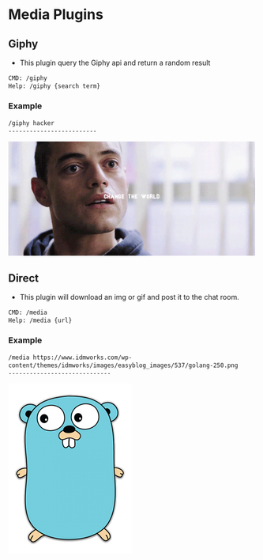 # Media Plugins


## Giphy

* This plugin query the Giphy api and return a random result

```
CMD: /giphy
Help: /giphy {search term}
```

### Example

```
/giphy hacker
-------------------------
```
![some gif](example_files/d137f72dc35e4bb2bd22e9395fb4a5d9d334d0a60cde6a05554924d25ab6151a.gif)

## Direct

* This plugin will download an img or gif and post it to the chat room.

```
CMD: /media
Help: /media {url}
```

### Example

```
/media https://www.idmworks.com/wp-content/themes/idmworks/images/easyblog_images/537/golang-250.png
-----------------------------
```
![some img](example_files/golang-250.png)
